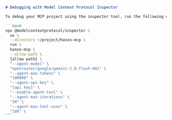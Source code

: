 ````markdown
# Debugging with Model Context Protocol Inspector

To debug your MCP project using the inspector tool, run the following command:

```bash
npx @modelcontextprotocol/inspector \
  uv \
  --directory ~/project/hanzo-mcp \
  run \
  hanzo-mcp \
  --allow-path \
  {allow path} \
  "--agent-model" \
  "openrouter/google/gemini-2.0-flash-001" \
  "--agent-max-tokens" \
  "100000" \
  "--agent-api-key" \
  "{api key}" \
  "--enable-agent-tool" \
  "--agent-max-iterations" \
  "30" \
  "--agent-max-tool-uses" \
  "100" \
```
````
